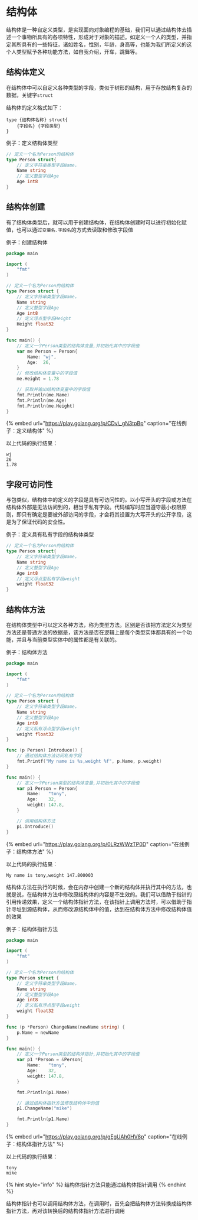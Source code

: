 # 结构体

结构体是一种自定义类型，是实现面向对象编程的基础，我们可以通过结构体去描述一个事物所具有的各项特性，形成对于对象的描述。如定义一个人的类型，并指定其所具有的一些特征，诸如姓名，性别，年龄，身高等，也能为我们所定义的这个人类型赋予各种功能方法，如自我介绍，开车，跳舞等。

## 结构体定义

在结构体中可以自定义各种类型的字段，类似于树形的结构，用于存放结构复杂的数据，关键字`struct`

结构体的定义格式如下：

```text
type {结构体名称} struct{
    {字段名} {字段类型}
}
```

例子：定义结构体类型

```go
// 定义一个名为Person的结构体
type Person struct{
    // 定义字符串类型字段Name，
    Name string
    // 定义整型字段Age
    Age int8
}
```

## 结构体创建

有了结构体类型后，就可以用于创建结构体，在结构体创建时可以进行初始化赋值，也可以通过`变量名.字段名`的方式去读取和修改字段值

例子：创建结构体

```go
package main

import (
	"fmt"
)

// 定义一个名为Person的结构体
type Person struct {
	// 定义字符串类型字段Name，
	Name string
	// 定义整型字段Age
	Age int8
	// 定义浮点型字段Height
	Height float32
}

func main() {
	// 定义一个Person类型的结构体变量,并初始化其中的字段值
	var me Person = Person{
		Name: "wj",
		Age:  26,
	}
	// 修改结构体变量中的字段值
	me.Height = 1.78

	// 获取并输出结构体变量中的字段值
	fmt.Println(me.Name)
	fmt.Println(me.Age)
	fmt.Println(me.Height)
}
```

{% embed url="https://play.golang.org/p/CDv\_gN3tpBp" caption="在线例子：定义结构体" %}

以上代码的执行结果：

```text
wj
26
1.78
```

## 字段可访问性

与包类似，结构体中的定义的字段是具有可访问性的。以小写开头的字段或方法在结构体外部是无法访问到的，相当于私有字段。代码编写时应当遵守最小权限原则，即只有确定是要被外部访问的字段，才会将其设置为大写开头的公开字段，这是为了保证代码的安全性。

例子：定义具有私有字段的结构体类型

```go
// 定义一个名为Person的结构体
type Person struct{
    // 定义字符串类型字段Name，
    Name string
    // 定义整型字段Age
    Age int8
    // 定义浮点型私有字段weight
    weight float32
}
```

## 结构体方法

在结构体类型中可以定义各种方法，称为类型方法。区别是否该把方法定义为类型方法还是普通方法的依据是，该方法是否在逻辑上是每个类型实体都具有的一个功能，并且与当前类型实体中的属性都是有关联的。

例子：结构体方法

```go
package main

import (
	"fmt"
)

// 定义一个名为Person的结构体
type Person struct {
	// 定义字符串类型字段Name，
	Name string
	// 定义整型字段Age
	Age int8
	// 定义私有浮点型字段weight
	weight float32
}

func (p Person) Introduce() {
	// 通过结构体方法访问私有字段
	fmt.Printf("My name is %s,weight %f", p.Name, p.weight)
}

func main() {
	// 定义一个Person类型的结构体变量,并初始化其中的字段值
	var p1 Person = Person{
		Name:   "tony",
		Age:    32,
		weight: 147.8,
	}

	// 调用结构体方法
	p1.Introduce()
}
```

{% embed url="https://play.golang.org/p/0LRzWWzTP0D" caption="在线例子：结构体方法" %}

以上代码的执行结果：

```text
My name is tony,weight 147.800003
```

结构体方法在执行的时候，会在内存中创建一个新的结构体并执行其中的方法，也就是说，在结构体方法中修改原结构体的内容是不生效的。我们可以借助于指针的引用传递效果，定义一个结构体指针方法，在该指针上调用方法时，可以借助于指针寻址到源结构体，从而修改源结构体中的值，达到在结构体方法中修改结构体值的效果

例子：结构体指针方法

```go
package main

import (
	"fmt"
)

// 定义一个名为Person的结构体
type Person struct {
	// 定义字符串类型字段Name，
	Name string
	// 定义整型字段Age
	Age int8
	// 定义私有浮点型字段weight
	weight float32
}

func (p *Person) ChangeName(newName string) {
	p.Name = newName
}

func main() {
	// 定义一个Person类型的结构体指针,并初始化其中的字段值
	var p1 *Person = &Person{
		Name:   "tony",
		Age:    32,
		weight: 147.8,
	}

	fmt.Println(p1.Name)

	// 通过结构体指针方法修改结构体中的值
	p1.ChangeName("mike")

	fmt.Println(p1.Name)
}
```

{% embed url="https://play.golang.org/p/gEgUAh0HV8p" caption="在线例子：结构体指针方法" %}

以上代码的执行结果：

```text
tony
mike
```

{% hint style="info" %}
结构体指针方法只能通过结构体指针调用
{% endhint %}

结构体指针也可以调用结构体方法，在调用时，首先会把结构体方法转换成结构体指针方法，再对该转换后的结构体指针方法进行调用


